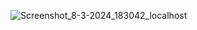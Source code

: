 ![Screenshot_8-3-2024_183042_localhost](https://github.com/Viswa220522/file-app/assets/141335340/56c6055c-9647-4cfc-863d-d0d558f85594)
